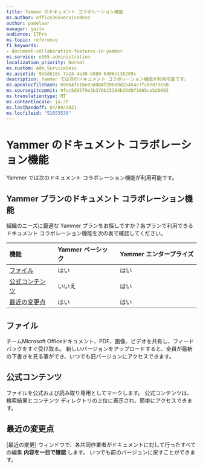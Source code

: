 ```yaml
---
title: Yammer のドキュメント コラボレーション機能
ms.author: office365servicedesc
author: pamelaar
manager: gailw
audience: ITPro
ms.topic: reference
f1_keywords:
- document-collaboration-features-in-yammer
ms.service: o365-administration
localization_priority: Normal
ms.custom: Adm_ServiceDesc
ms.assetid: 9b5d618c-7a24-4a30-b880-6306e130209c
description: Yammer では次のドキュメント コラボレーション機能が利用可能です。
ms.openlocfilehash: 69864fe18e83dd84f20869d2b454c7fc07d73e50
ms.sourcegitcommit: 9fac5d9579e3b370b15384b36d0f1805cab20065
ms.translationtype: MT
ms.contentlocale: ja-JP
ms.lasthandoff: 04/09/2021
ms.locfileid: "51653539"
---
```

# <a name="document-collaboration-features-in-yammer"></a>Yammer のドキュメント コラボレーション機能

Yammer では次のドキュメント コラボレーション機能が利用可能です。
  
## <a name="document-collaboration-features-across-yammer-plans"></a>Yammer プランのドキュメント コラボレーション機能

組織のニーズに最適な Yammer プランをお探しですか？各プランで利用できるドキュメント コラボレーション機能を次の表で確認してください。
  
|**機能**|**Yammer ベーシック**|**Yammer エンタープライズ**|
|:-----|:-----|:-----|
|[ファイル](document-collaboration-features-in-yammer.md#files) <br/> |はい  <br/> |はい  <br/> |
|[公式コンテンツ](document-collaboration-features-in-yammer.md#official-content) <br/> |いいえ  <br/> |はい  <br/> |
|[最近の変更点](document-collaboration-features-in-yammer.md#recent-changes) <br/> |はい  <br/> |はい  <br/> |

## <a name="files"></a>ファイル

チームMicrosoft Officeドキュメント、PDF、画像、ビデオを共有し、フィードバックをすぐ受け取る。 新しいバージョンをアップロードすると、全員が最新の下書きを見る事ができ、いつでも旧バージョンにアクセスできます。
  
## <a name="official-content"></a>公式コンテンツ

ファイルを公式および読み取り専用としてマークします。 公式コンテンツは、検索結果とコンテンツ ディレクトリの上位に表示され、簡単にアクセスできます。

## <a name="recent-changes"></a>最近の変更点

[最近の変更] ウィンドウで、各共同作業者がドキュメントに対して行ったすべての編集 **内容を一目で確認** します。 いつでも前のバージョンに戻すことができます。
  